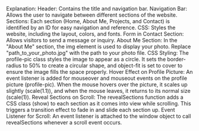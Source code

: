 Explanation:
Header: Contains the title and navigation bar.
Navigation Bar: Allows the user to navigate between different sections of the website.
Sections: Each section (Home, About Me, Projects, and Contact) is identified by an ID for easy navigation and reference.
CSS: Styles the website, including the layout, colors, and fonts.
Form in Contact Section: Allows visitors to send a message or inquiry.
About Me Section: In the "About Me" section, the img element is used to display your photo. Replace "path_to_your_photo.jpg" with the path to your photo file.
CSS Styling: The profile-pic class styles the image to appear as a circle. It sets the border-radius to 50% to create a circular shape, and object-fit is set to cover to ensure the image fills the space properly.
Hover Effect on Profile Picture: An event listener is added for mouseover and mouseout events on the profile picture (profile-pic). When the mouse hovers over the picture, it scales up slightly (scale(1.1)), and when the mouse leaves, it returns to its normal size (scale(1)).
Reveal Sections on Scroll: The revealSections function adds a CSS class (show) to each section as it comes into view while scrolling. This triggers a transition effect to fade in and slide each section up.
Event Listener for Scroll: An event listener is attached to the window object to call revealSections whenever a scroll event occurs.
